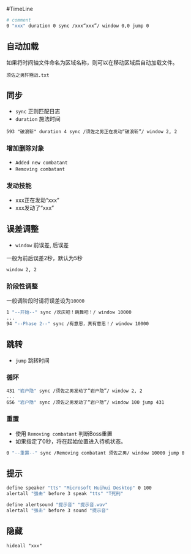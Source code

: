 #TimeLine

```sh
# comment
0 "xxx" duration 0 sync /xxx“xxx”/ window 0,0 jump 0
```

## 自动加载

如果将时间轴文件命名为区域名称，则可以在移动区域后自动加载文件。

```
须佐之男歼殛战.txt
```

## 同步

- `sync` 正则匹配日志
- `duration` 施法时间


```
593 "破浪斩" duration 4 sync /须佐之男正在发动“破浪斩”/ window 2, 2
```

### 增加删除对象

- `Added new combatant`
- `Removing combatant`

### 发动技能

- xxx正在发动“xxx”
- xxx发动了“xxx”

## 误差调整

- `window` 前误差, 后误差

一般为前后误差2秒，默认为5秒

```
window 2, 2
```

### 阶段性调整

一般调阶段时请将误差设为`10000`

```sh
1 "--开始--" sync /欢庆吧！跳舞吧！/ window 10000
...
94 "--Phase 2--" sync /有意思，真有意思！/ window 10000
```

## 跳转

- `jump` 跳转时间

### 循环

```sh
431 "岩户隐" sync /须佐之男发动了“岩户隐”/ window 2, 2
...
656 "岩户隐" sync /须佐之男发动了“岩户隐”/ window 100 jump 431
```

### 重置

- 使用 `Removing combatant` 判断Boss重置
- 如果指定了0秒，将在起始位置进入待机状态。

```sh
0 "--重置--" sync /Removing combatant 须佐之男/ window 10000 jump 0
```

## 提示

```sh
define speaker "tts" "Microsoft Huihui Desktop" 0 100
alertall "强击" before 3 speak "tts" "T死刑"
```

```sh
define alertsound "提示音" "提示音.wav"
alertall "强击" before 3 sound "提示音"
```

## 隐藏

```
hideall "xxx"
```